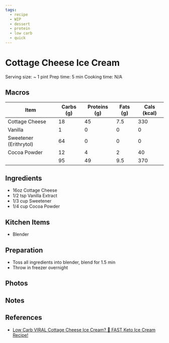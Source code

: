 ```yaml
---
tags:
  - recipe
  - WIP
  - dessert
  - protein
  - low carb
  - quick
---
```

# Cottage Cheese Ice Cream

Serving size: ~ 1 pint
Prep time: 5 min
Cooking time: N/A

## Macros

| Item | Carbs (g) | Proteins (g) | Fats (g) | Cals (kcal) |
| --- | --- | --- | --- | --- |
| Cottage Cheese | 18 | 45 | 7.5 | 330 |
| Vanilla | 1 | 0 | 0 | 0 |
| Sweetener (Erithrytol) | 64 | 0 | 0 | 0 |
| Cocoa Powder | 12 | 4 | 2 | 40 |
|  | 95 | 49 | 9.5 | 370 |

## Ingredients

- 16oz Cottage Cheese
- 1/2 tsp Vanilla Extract
- 1/3 cup Sweetener
- 1/4 cup Cocoa Powder

## Kitchen Items

- Blender

## Preparation

- Toss all ingredients into blender, blend for 1.5 min
- Throw in freezer overnight

## Photos

## Notes

## References
- [Low Carb VIRAL Cottage Cheese Ice Cream? 🍦 FAST Keto Ice Cream Recipe!](https://www.youtube.com/watch?v=2bixEVRPRno)
